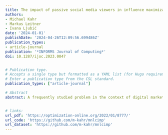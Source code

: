 ```yaml
---
title: The impact of passive social media viewers in influence maximization
authors:
- Michael Kahr
- Markus Leitner
- Ivana Ljubić
date: '2024-01-01'
publishDate: '2024-04-26T12:09:56.699486Z'
publication_types:
- article-journal
publication: '*INFORMS Journal of Computing*'
doi: 10.1287/ijoc.2023.0047


# Publication type.
# Accepts a single type but formatted as a YAML list (for Hugo requirements).
# Enter a publication type from the CSL standard.
publication_types: ["article-journal"]

# Abstract
abstract: A frequently studied problem in the context of digital marketing for online social networks is the influence maximization problem that seeks for an initial seed set of influencers to trigger an information propagation cascade (in terms of active message forwarders) of expected maximum impact. Previously studied problems typically neglect that the probability that individuals passively view content without forwarding it is much higher than the probability that they forward content. Considering passive viewing enables to maximize more natural (social media) marketing metrics including (a) the expected organic reach, (b) the expected number of total impressions, or (c) the expected patronage; all of which are investigated in this paper for the first time in the context of influence maximization. We propose mathematical models to maximize these objectives whereby the model for variant (c) includes individual's resistances and uses a multinomial logit model to model customer behavior. We also show that these models can be easily adapted to a competitive setting in which the seed set of a competitor is known. In a computational study based on network graphs from Twitter, now X, (and from the literature) we show that one can increase the expected patronage, organic reach, and number of total impressions by 36% on average (and up to 13 times in particular cases) compared to seed sets obtained from the classical maximization of message forwarding users.


# links:
url_pdf: 'https://optimization-online.org/2022/01/8777/'
url_code: 'https://github.com/m-kahr/mnlcimp'
url_dataset: 'https://github.com/m-kahr/mnlcimp'
---
```

